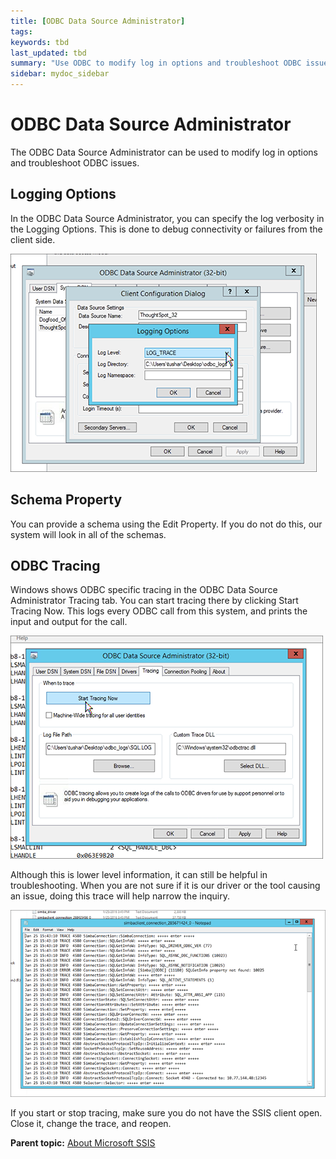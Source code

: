 ```yaml
---
title: [ODBC Data Source Administrator]
tags: 
keywords: tbd
last_updated: tbd
summary: "Use ODBC to modify log in options and troubleshoot ODBC issues."
sidebar: mydoc_sidebar
---
```

# ODBC Data Source Administrator

The ODBC Data Source Administrator can be used to modify log in options and troubleshoot ODBC issues.

## Logging Options

In the ODBC Data Source Administrator, you can specify the log verbosity in the Logging Options. This is done to debug connectivity or failures from the client side.

 ![](../../images/ssis_logging_options.png "Logging Options menu")

## Schema Property

You can provide a schema using the Edit Property. If you do not do this, our system will look in all of the schemas.

## ODBC Tracing

Windows shows ODBC specific tracing in the ODBC Data Source Administrator Tracing tab. You can start tracing there by clicking Start Tracing Now. This logs every ODBC call from this system, and prints the input and output for the call.

 ![](../../images/ssis_tracing.png "Tracing tab")

Although this is lower level information, it can still be helpful in troubleshooting. When you are not sure if it is our driver or the tool causing an issue, doing this trace will help narrow the inquiry.

 ![](../../images/ssis_trace_log.png "Simbaclient Connection Trace Log")

If you start or stop tracing, make sure you do not have the SSIS client open. Close it, change the trace, and reopen.

**Parent topic:** [About Microsoft SSIS](../../data_integration/ssis/about_ssis.html)
